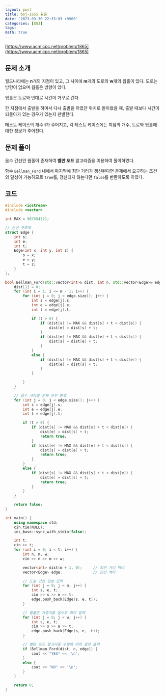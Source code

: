 ```yaml
---
layout: post
title: boj-1865 웜홀
date: '2023-09-30 22:33:03 +0900'
categories: [BOJ]
tags:
math: true
---
```


[https://www.acmicpc.net/problem/1865](https://www.acmicpc.net/problem/1865)

## 문제 소개

월드나라에는 **n**개의 지점이 있고, 그 사이에 **m**개의 도로와 **w**개의 웜홀이 있다. 도로는 방향이 없으며 웜홀은 방향이 있다.

웜홀은 도로와 반대로 시간이 거꾸로 간다.

한 지점에서 출발을 하여서 다시 출발을 하였던 위치로 돌아왔을 때, 출발 때보다 시간이 되돌아가 있는 경우가 있는지 판별한다.

테스트 케이스의 개수 **t**가 주어지고, 각 테스트 케이스에는 지점의 개수, 도로와 웜홀에 대한 정보가 주어진다.

## 문제 풀이

음수 간선인 웜홀이 존재하여 **벨만 포드** 알고리즘을 이용하여 풀이하였다.

함수 `Bellman_Ford` 내에서 마지막에 최단 거리가 갱신된다면 문제에서 요구하는 조건의 달성이 가능하므로 `true`를, 갱신되지 않는다면 `false`를 반환하도록 하였다.

## 코드

```cpp
#include <iostream>
#include <vector>

int MAX = 987654321;

// 간선 구조체
struct Edge {
	int s;
	int e;
	int t;
	Edge(int x, int y, int z) {
		s = x;
		e = y;
		t = z;
	}
};

bool Bellman_Ford(std::vector<int>& dist, int n, std::vector<Edge>& edge) {
	dist[1] = 0;
	for (int i = 1; i <= n - 1; i++) {
		for (int j = 0; j < edge.size(); j++) {
			int s = edge[j].s;
			int e = edge[j].e;
			int t = edge[j].t;

			if (t > 0) {
				if (dist[s] != MAX && dist[s] + t < dist[e]) {
					dist[e] = dist[s] + t;
				}
				if (dist[e] != MAX && dist[e] + t < dist[s]) {
					dist[s] = dist[e] + t;
				}
			}
			else {
				if (dist[s] != MAX && dist[s] + t < dist[e]) {
					dist[e] = dist[s] + t;
				}
			}

		}
	}

    // 음수 사이클 존재 유무 판별
	for (int j = 0; j < edge.size(); j++) {
		int s = edge[j].s;
		int e = edge[j].e;
		int t = edge[j].t;

		if (t > 0) {
			if (dist[s] != MAX && dist[s] + t < dist[e]) {
				dist[e] = dist[s] + t;
				return true;
			}
			if (dist[e] != MAX && dist[e] + t < dist[s]) {
				dist[s] = dist[e] + t;
				return true;
			}
		}
		else {
			if (dist[s] != MAX && dist[s] + t < dist[e]) {
				dist[e] = dist[s] + t;
				return true;
			}
		}
	}

	return false;
}

int main() {
	using namespace std;
	cin.tie(NULL);
	ios_base::sync_with_stdio(false);

	int t;
	cin >> t;
	for (int i = 0; i < t; i++) {
		int n, m, w;
		cin >> n >> m >> w;

		vector<int> dist(n + 1, 0);     // 최단 거리 벡터
		vector<Edge> edge;              // 간선 벡터

        // 도로 간선 정보 입력
		for (int j = 0; j < m; j++) {
			int s, e, t;
			cin >> s >> e >> t;
			edge.push_back(Edge(s, e, t));
		}

        // 웜홀은 가중치를 음수로 하여 입력
		for (int j = 0; j < w; j++) {
			int s, e, t;
			cin >> s >> e >> t;
			edge.push_back(Edge(s, e, -t));
		}

        // 벨만 포드 알고리즘 수행에 따라 결과 출력
		if (Bellman_Ford(dist, n, edge)) {
			cout << "YES" << '\n';
		}
		else {
			cout << "NO" << '\n';
		}
	}

	return 0;
}
```